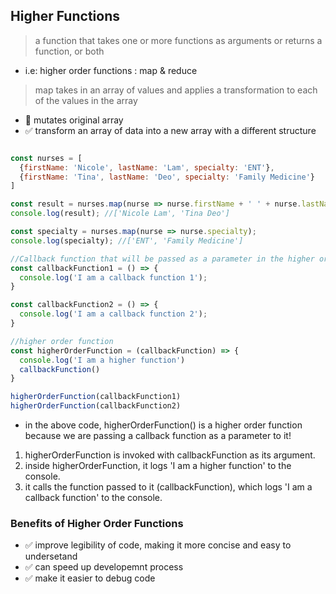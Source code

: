 ## Higher Functions

> a function that takes one or more functions as arguments or returns a function, or both
- i.e: higher order functions : map & reduce

> map takes in an array of values and applies a transformation to each of the values in the array
- 🚫 mutates original array
- ✅ transform an array of data into a new array with a different structure

```js

const nurses = [
  {firstName: 'Nicole', lastName: 'Lam', specialty: 'ENT'}, 
  {firstName: 'Tina', lastName: 'Deo', specialty: 'Family Medicine'}
]

const result = nurses.map(nurse => nurse.firstName + ' ' + nurse.lastName);
console.log(result); //['Nicole Lam', 'Tina Deo']

const specialty = nurses.map(nurse => nurse.specialty);
console.log(specialty); //['ENT', 'Family Medicine']
```

```js
//Callback function that will be passed as a parameter in the higher order function 
const callbackFunction1 = () => {
  console.log('I am a callback function 1');
}

const callbackFunction2 = () => {
  console.log('I am a callback function 2');
}

//higher order function 
const higherOrderFunction = (callbackFunction) => {
  console.log('I am a higher function')
  callbackFunction()
}

higherOrderFunction(callbackFunction1)
higherOrderFunction(callbackFunction2)
```
- in the above code, higherOrderFunction() is a higher order function because we are passing a callback function as a parameter to it! 

1. higherOrderFunction is invoked with callbackFunction as its argument.
2. inside higherOrderFunction, it logs 'I am a higher function' to the console.
3. it calls the function passed to it (callbackFunction), which logs 'I am a callback function' to the console.

### Benefits of Higher Order Functions 

- ✅ improve legibility of code, making it more concise and easy to undersetand
- ✅ can speed up developemnt process
- ✅ make it easier to debug code 

